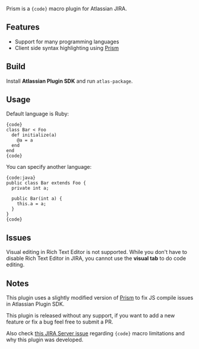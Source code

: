 Prism is a `{code}` macro plugin for Atlassian JIRA.

## Features
* Support for many programming languages
* Client side syntax highlighting using [Prism](http://prismjs.com/)

## Build
Install **Atlassian Plugin SDK** and run `atlas-package`.

## Usage
Default language is Ruby:

```
{code}
class Bar < Foo
  def initialize(a)
    @a = a
  end
end
{code}
```

You can specify another language:

```
{code:java}
public class Bar extends Foo {
  private int a;

  public Bar(int a) {
    this.a = a;
  }
}
{code}
```

## Issues
Visual editing in Rich Text Editor is not supported. While you don't have to disable Rich Text Editor in JIRA, you cannot use the **visual tab** to do code editing.

## Notes
This plugin uses a slightly modified version of [Prism](http://prismjs.com/) to fix JS compile issues in Atlassian Plugin SDK.

This plugin is released without any support, if you want to add a new feature or fix a bug feel free to submit a PR.

Also check [this JIRA Server issue](https://jira.atlassian.com/browse/JRASERVER-21067) regarding `{code}` macro limitations and why this plugin was developed.
